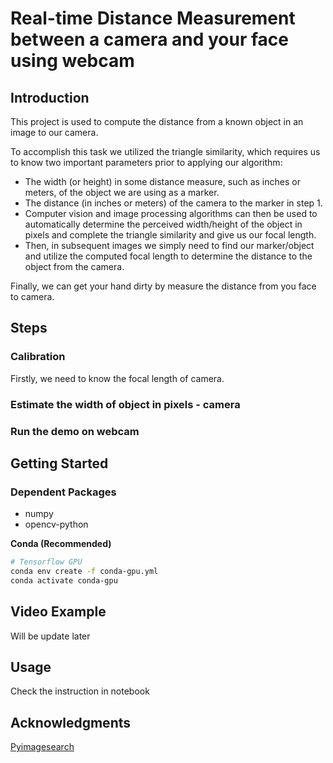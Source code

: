 # Real-time Distance Measurement between a camera and your face using webcam

## Introduction

This project is used to compute the distance from a known object in an image to our camera.

To accomplish this task we utilized the triangle similarity, which requires us to know two important parameters prior to applying our algorithm:

- The width (or height) in some distance measure, such as inches or meters, of the object we are using as a marker.
- The distance (in inches or meters) of the camera to the marker in step 1.
- Computer vision and image processing algorithms can then be used to automatically determine the perceived width/height of the object in pixels and complete the triangle similarity and give us our focal length.
- Then, in subsequent images we simply need to find our marker/object and utilize the computed focal length to determine the distance to the object from the camera.

Finally, we can get your hand dirty by measure the distance from you face to camera.

## Steps

### Calibration 
Firstly, we need to know the focal length of camera. 

### Estimate the width of object in pixels - camera 

### Run the demo on webcam

## Getting Started

### Dependent Packages

* numpy
* opencv-python 

**Conda (Recommended)**

```bash
# Tensorflow GPU
conda env create -f conda-gpu.yml
conda activate conda-gpu
```


## Video Example

Will be update later


## Usage
Check the instruction in notebook

## Acknowledgments
[Pyimagesearch](https://www.pyimagesearch.com/2015/01/19/find-distance-camera-objectmarker-using-python-opencv/)
